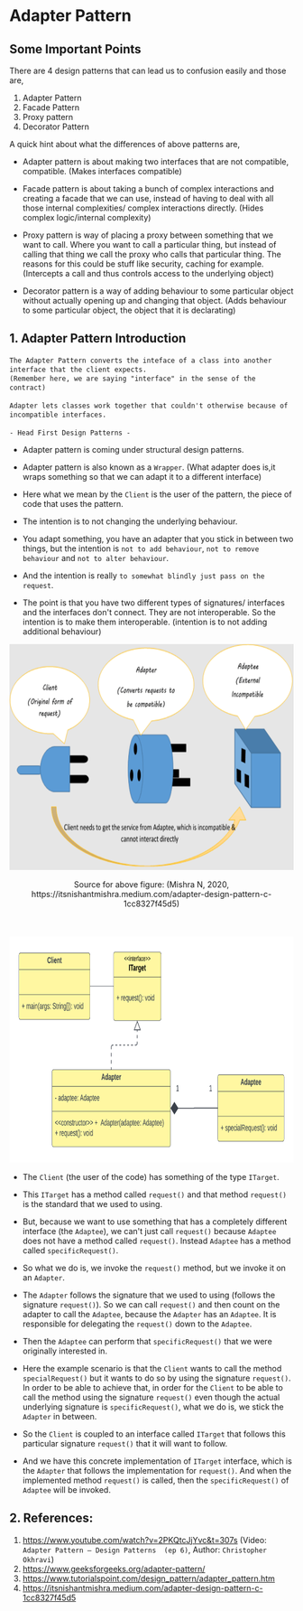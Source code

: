 # Adapter Pattern

## Some Important Points

There are 4 design patterns that can lead us to confusion easily and those are,

1. Adapter Pattern
2. Facade Pattern
3. Proxy pattern
4. Decorator Pattern


A quick hint about what the differences of above patterns are,

- Adapter pattern is about making two interfaces that are not compatible, compatible. (Makes
interfaces compatible)
 

- Facade pattern is about taking a bunch of complex interactions and creating a facade that we can
use, instead of having to deal with all those internal complexities/ complex interactions directly.
(Hides complex logic/internal complexity)


- Proxy pattern is way of placing a proxy between something that we want to call. Where you want to
call a particular thing, but instead of calling that thing we call the proxy who calls that
particular thing. The reasons for this could be stuff like security, caching for example. 
(Intercepts a call and thus controls access to the underlying object)


- Decorator pattern is a way of adding behaviour to some particular object without actually opening
up and changing that object. (Adds behaviour to some particular object, the object that it is 
declarating)



## 1. Adapter Pattern Introduction

```
The Adapter Pattern converts the inteface of a class into another interface that the client expects.
(Remember here, we are saying "interface" in the sense of the contract)

Adapter lets classes work together that couldn't otherwise because of incompatible interfaces.

- Head First Design Patterns -
```

- Adapter pattern is coming under structural design patterns.


- Adapter pattern is also known as a `Wrapper`. (What adapter does is,it wraps something so that we 
can adapt it to a different interface) 


- Here what we mean by the `Client` is the user of the pattern, the piece of code that uses the
  pattern.


- The intention is to not changing the underlying behaviour. 


- You adapt something, you have an adapter that you stick in between two things, but the intention 
is `not to add behaviour`, `not to remove behaviour` and `not to alter behaviour`. 


- And the intention is really `to somewhat blindly just pass on the request`.


- The point is that you have two different types of signatures/ interfaces and the interfaces don't 
connect. They are not interoperable. So the intention is to make them interoperable. 
(intention is to not adding additional behaviour)

<div align="center" style="margin-bottom:50px;">
  <img style="background-color:white;" alt="adapter - real world example" height="400"
    src="src/main/resources/images/adapter-pattern-real-world-example.png" 
    title="adapter - real world example" width="750"/>
  <p>Source for above figure: (Mishra N, 2020, https://itsnishantmishra.medium.com/adapter-design-pattern-c-1cc8327f45d5) </p>
</div>

<div align="center">
  <img alt="adapter pattern basic uml diagram" height="400"
    src="src/main/resources/images/adapter-pattern-uml-diagram.png" 
    title="adapter pattern basic uml diagram" width="750"/>
</div>

- The `Client` (the user of the code) has something of the type `ITarget`.


- This `ITarget` has a method called `request()` and that method `request()` is the standard that
we used to using.


- But, because we want to use something that has a completely different interface (the `Adaptee`),
we can't just call `request()` because `Adaptee` does not have a method called `request()`. Instead 
`Adaptee` has a method called `specificRequest()`.


- So what we do is, we invoke the `request()` method, but we invoke it on an `Adapter`.


- The `Adapter` follows the signature that we used to using (follows the signature `request()`).
So we can call `request()` and then count on the adapter to call the `Adaptee`, because the `Adapter`
has an `Adaptee`. It is responsible for delegating the `request()` down to the `Adaptee`.


- Then the `Adaptee` can perform that `specificRequest()` that we were originally interested in.


- Here the example scenario is that the `Client` wants to call the method `specialRequest()` but it
  wants to do so by using the signature `request()`. In order to be able to achieve that, in order for
  the `Client` to be able to call the method using the signature `request()` even though the actual
  underlying signature is `specificRequest()`, what we do is, we stick the `Adapter` in between.


- So the `Client` is coupled to an interface called `ITarget` that follows this particular signature
`request()` that it will want to follow.


- And we have this concrete implementation of `ITarget` interface, which is the `Adapter` that
follows the implementation for `request()`. And when the implemented method `request()` is called,
then the `specificRequest()` of `Adaptee` will be invoked.


## 2. References:

1. https://www.youtube.com/watch?v=2PKQtcJjYvc&t=307s (Video: `Adapter Pattern – Design Patterns 
(ep 6)`, Author: `Christopher Okhravi`)
2. https://www.geeksforgeeks.org/adapter-pattern/
3. https://www.tutorialspoint.com/design_pattern/adapter_pattern.htm
4. https://itsnishantmishra.medium.com/adapter-design-pattern-c-1cc8327f45d5
